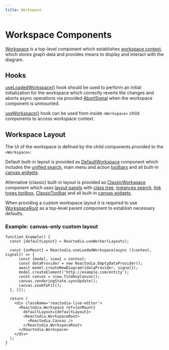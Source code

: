 ```yaml
---
title: Workspace
---
```


# Workspace Components

[Workspace](/docs/api/workspace/classes/Workspace) is a top-level component which establishes [workspace context](/docs/api/workspace/interfaces/WorkspaceContext), which stores graph data and provides means to display and interact with the diagram.

## Hooks

[useLoadedWorkspace()](/docs/api/workspace/functions/useLoadedWorkspace) hook should be used to perform an initial initialization for the workspace which correctly reverts the changes and aborts async operations via provided [AbortSignal](https://developer.mozilla.org/en-US/docs/Web/API/AbortSignal) when the workspace component is unmounted.

[useWorkspace()](/docs/api/workspace/functions/useWorkspace) hook can be used from inside `<Workspace>` child components to access workspace context.

## Workspace Layout

The UI of the workspace is defined by the child components provided to the `<Workspace>`:

Default built-in layout is provided as [DefaultWorkspace](/docs/api/workspace/functions/DefaultWorkspace) component which includes the [unified search](/docs/components/unified-search.md), main menu and action [toolbars](/docs/components/toolbar.md) and all built-in [canvas widgets](/docs/components/canvas.md).

Alternative (classic) built-in layout is provided as [ClassicWorkspace](/docs/api/workspace/functions/ClassicWorkspace) component which uses [layout panels](/docs/components/layout-panels.md) with [class tree](/docs/components/class-tree.md), [instances search](/docs/components/instances-search.md), [link types toolbox](/docs/components/link-types-toolbox.md), [ClassicToolbar](/docs/api/workspace/functions/ClassicToolbar) and all built-in [canvas widgets](/docs/components/canvas.md).

When providing a custom workspace layout it is required to use [WorkspaceRoot](/docs/api/workspace/functions/WorkspaceRoot) as a top-level parent component to establish necessary defaults.

### Example: canvas-only custom layout

```tsx live
function Example() {
  const {defaultLayout} = Reactodia.useWorker(Layouts);

  const {onMount} = Reactodia.useLoadedWorkspace(async ({context, signal}) => {
      const {model, view} = context;
      const dataProvider = new Reactodia.EmptyDataProvider();
      await model.createNewDiagram({dataProvider, signal});
      model.createElement('http://example.com/entity');
      const canvas = view.findAnyCanvas();
      canvas.renderingState.syncUpdate();
      canvas.zoomToFit();
  }, []);

  return (
    <div className='reactodia-live-editor'>
      <Reactodia.Workspace ref={onMount}
        defaultLayout={defaultLayout}>
        <Reactodia.WorkspaceRoot>
          <Reactodia.Canvas />
        </Reactodia.WorkspaceRoot>
      </Reactodia.Workspace>
    </div>
  );
}
```
